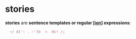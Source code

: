 # stories

**stories** are **sentence templates or regular [[ion]](ion.md) expressions**:

```javascript
  ~/ d('~ . ~')b  <  Hi! /;
```

